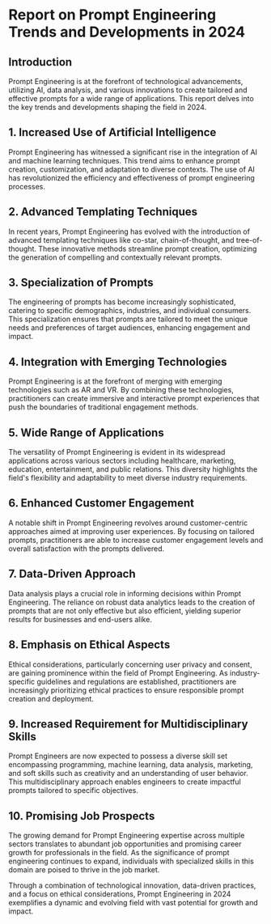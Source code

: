 # Report on Prompt Engineering Trends and Developments in 2024

## Introduction
Prompt Engineering is at the forefront of technological advancements, utilizing AI, data analysis, and various innovations to create tailored and effective prompts for a wide range of applications. This report delves into the key trends and developments shaping the field in 2024.

## 1. Increased Use of Artificial Intelligence
Prompt Engineering has witnessed a significant rise in the integration of AI and machine learning techniques. This trend aims to enhance prompt creation, customization, and adaptation to diverse contexts. The use of AI has revolutionized the efficiency and effectiveness of prompt engineering processes.

## 2. Advanced Templating Techniques
In recent years, Prompt Engineering has evolved with the introduction of advanced templating techniques like co-star, chain-of-thought, and tree-of-thought. These innovative methods streamline prompt creation, optimizing the generation of compelling and contextually relevant prompts.

## 3. Specialization of Prompts
The engineering of prompts has become increasingly sophisticated, catering to specific demographics, industries, and individual consumers. This specialization ensures that prompts are tailored to meet the unique needs and preferences of target audiences, enhancing engagement and impact.

## 4. Integration with Emerging Technologies
Prompt Engineering is at the forefront of merging with emerging technologies such as AR and VR. By combining these technologies, practitioners can create immersive and interactive prompt experiences that push the boundaries of traditional engagement methods.

## 5. Wide Range of Applications
The versatility of Prompt Engineering is evident in its widespread applications across various sectors including healthcare, marketing, education, entertainment, and public relations. This diversity highlights the field's flexibility and adaptability to meet diverse industry requirements.

## 6. Enhanced Customer Engagement
A notable shift in Prompt Engineering revolves around customer-centric approaches aimed at improving user experiences. By focusing on tailored prompts, practitioners are able to increase customer engagement levels and overall satisfaction with the prompts delivered.

## 7. Data-Driven Approach
Data analysis plays a crucial role in informing decisions within Prompt Engineering. The reliance on robust data analytics leads to the creation of prompts that are not only effective but also efficient, yielding superior results for businesses and end-users alike.

## 8. Emphasis on Ethical Aspects
Ethical considerations, particularly concerning user privacy and consent, are gaining prominence within the field of Prompt Engineering. As industry-specific guidelines and regulations are established, practitioners are increasingly prioritizing ethical practices to ensure responsible prompt creation and deployment.

## 9. Increased Requirement for Multidisciplinary Skills
Prompt Engineers are now expected to possess a diverse skill set encompassing programming, machine learning, data analysis, marketing, and soft skills such as creativity and an understanding of user behavior. This multidisciplinary approach enables engineers to create impactful prompts tailored to specific objectives.

## 10. Promising Job Prospects
The growing demand for Prompt Engineering expertise across multiple sectors translates to abundant job opportunities and promising career growth for professionals in the field. As the significance of prompt engineering continues to expand, individuals with specialized skills in this domain are poised to thrive in the job market.

Through a combination of technological innovation, data-driven practices, and a focus on ethical considerations, Prompt Engineering in 2024 exemplifies a dynamic and evolving field with vast potential for growth and impact.